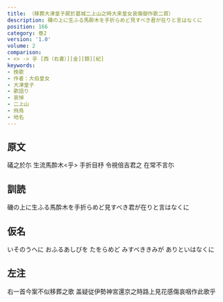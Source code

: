 ```yaml
---
title: （移葬大津皇子屍於葛城二上山之時大来皇女哀傷御作歌二首）
description: 磯の上に生ふる馬酔木を手折らめど見すべき君が在りと言はなくに
position: 166
category: 巻2
version: '1.0'
volume: 2
comparison:
- <> -> 乎 [西（右書）][金][類][紀]
keywords:
- 挽歌
- 作者：大伯皇女
- 大津皇子
- 歌語り
- 哀悼
- 二上山
- 飛鳥
- 地名
---
```


## 原文

礒之於尓 生流馬酔木<乎> 手折目杼 令視倍吉君之 在常不言尓

## 訓読

磯の上に生ふる馬酔木を手折らめど見すべき君が在りと言はなくに

## 仮名

いそのうへに おふるあしびを たをらめど みすべききみが ありといはなくに

## 左注

右一首今案不似移葬之歌 盖疑従伊勢神宮還京之時路上見花感傷哀咽作此歌乎
